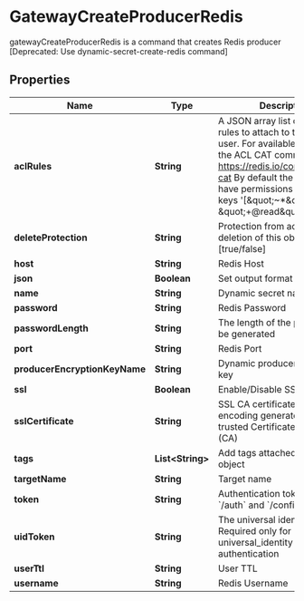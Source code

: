 

# GatewayCreateProducerRedis

gatewayCreateProducerRedis is a command that creates Redis producer [Deprecated: Use dynamic-secret-create-redis command]

## Properties

Name | Type | Description | Notes
------------ | ------------- | ------------- | -------------
**aclRules** | **String** | A JSON array list of redis ACL rules to attach to the created user. For available rules see the ACL CAT command https://redis.io/commands/acl-cat By default the user will have permissions to read all keys &#39;[\&quot;~*\&quot;, \&quot;+@read\&quot;]&#39; |  [optional]
**deleteProtection** | **String** | Protection from accidental deletion of this object [true/false] |  [optional]
**host** | **String** | Redis Host |  [optional]
**json** | **Boolean** | Set output format to JSON |  [optional]
**name** | **String** | Dynamic secret name | 
**password** | **String** | Redis Password |  [optional]
**passwordLength** | **String** | The length of the password to be generated |  [optional]
**port** | **String** | Redis Port |  [optional]
**producerEncryptionKeyName** | **String** | Dynamic producer encryption key |  [optional]
**ssl** | **Boolean** | Enable/Disable SSL [true/false] |  [optional]
**sslCertificate** | **String** | SSL CA certificate in base64 encoding generated from a trusted Certificate Authority (CA) |  [optional]
**tags** | **List&lt;String&gt;** | Add tags attached to this object |  [optional]
**targetName** | **String** | Target name |  [optional]
**token** | **String** | Authentication token (see &#x60;/auth&#x60; and &#x60;/configure&#x60;) |  [optional]
**uidToken** | **String** | The universal identity token, Required only for universal_identity authentication |  [optional]
**userTtl** | **String** | User TTL |  [optional]
**username** | **String** | Redis Username |  [optional]



